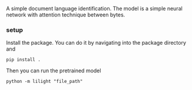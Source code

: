 A simple document language identification. The model is a simple neural network with attention technique between bytes.

### setup
Install the package. You can do it by navigating into the package directory and

`pip install .`

Then you can run the pretrained model

`python -m lilight "file_path"`


